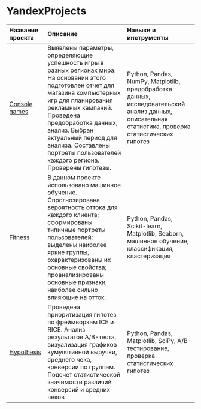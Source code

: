 # YandexProjects
| Название проекта | Описание | Навыки и инструменты |
| :-------------------- |:--------------------- |:---------------------------|
|[Console games](https://github.com/TatianaPash/YandexProjects/blob/main/Console%20games.ipynb)|Выявлены параметры, определяющие успешность игры в разных регионах мира. На основании этого подготовлен отчет для магазина компьютерных игр для планирования рекламных кампаний. Проведена предобработка данных, анализ. Выбран актуальный период для анализа. Составлены портреты пользователей каждого региона. Проверены гипотезы. |Python, Pandas, NumPy, Matplotlib, предобработка данных, исследовательский анализ данных, описательная статистика, проверка статистических гипотез|
| [Fitness](https://github.com/TatianaPash/YandexProjects/blob/main/Fitness.ipynb) | В данном проекте использовано машинное обучение. Спрогнозирована вероятность оттока  для каждого клиента; сформированы типичные портреты пользователей: выделены наиболее яркие группы, охарактеризованы их основные свойства; проанализированы основные признаки, наиболее сильно влияющие на отток. | Python, Pandas, Scikit-learn, Matplotlib, Seaborn, машинное обучение, классификация, кластеризация |
| [Hypothesis](https://github.com/TatianaPash/YandexProjects/blob/main/Hypothesis.ipynb) |Проведена приоритизация гипотез по фреймворкам ICE и RICE. Анализ результатов A/B-теста, визуализация графиков кумулятивной выручки, среднего чека, конверсии по группам. Подсчет статистической значимости различий конверсий и средних чеков| Python, Pandas, Matplotlib, SciPy, A/B-тестирование, проверка статистических гипотез |
